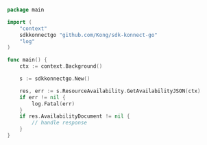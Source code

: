 <!-- Start SDK Example Usage [usage] -->
```go
package main

import (
	"context"
	sdkkonnectgo "github.com/Kong/sdk-konnect-go"
	"log"
)

func main() {
	ctx := context.Background()

	s := sdkkonnectgo.New()

	res, err := s.ResourceAvailability.GetAvailabilityJSON(ctx)
	if err != nil {
		log.Fatal(err)
	}
	if res.AvailabilityDocument != nil {
		// handle response
	}
}

```
<!-- End SDK Example Usage [usage] -->